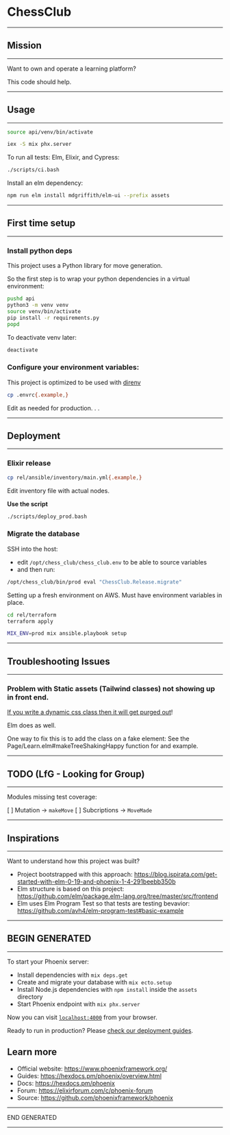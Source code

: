 # ChessClub

---------------------------------------------------------------------------------------

## Mission

---------------------------------------------------------------------------------------

Want to own and operate a learning platform?

This code should help.

---------------------------------------------------------------------------------------

## Usage

---------------------------------------------------------------------------------------

```bash
source api/venv/bin/activate
```

```bash
iex -S mix phx.server
```

To run all tests: Elm, Elixir, and Cypress:

```bash
./scripts/ci.bash
```

Install an elm dependency:

```bash
npm run elm install mdgriffith/elm-ui --prefix assets
```

---------------------------------------------------------------------------------------

## First time setup

---------------------------------------------------------------------------------------

### Install python deps

This project uses a Python library for move generation.

So the first step is to wrap your python dependencies in a virtual environment:

```bash
pushd api
python3 -m venv venv
source venv/bin/activate
pip install -r requirements.py
popd
```

To deactivate venv later:

```bash
deactivate
```

### Configure your environment variables:

This project is optimized to be used with [direnv](https://github.com/direnv/direnv)

```bash
cp .envrc{.example,}
```

Edit as needed for production. . .

---------------------------------------------------------------------------------------

## Deployment

---------------------------------------------------------------------------------------

### Elixir release

```bash
cp rel/ansible/inventory/main.yml{.example,}
```

Edit inventory file with actual nodes.

**Use the script**

```bash
./scripts/deploy_prod.bash
```

### Migrate the database

SSH into the host:
- edit `/opt/chess_club/chess_club.env` to be able to source variables
- and then run:

```bash
/opt/chess_club/bin/prod eval "ChessClub.Release.migrate"
```

Setting up a fresh environment on AWS. Must have environment variables in place.

```bash
cd rel/terraform
terraform apply

MIX_ENV=prod mix ansible.playbook setup
```

---------------------------------------------------------------------------------------

## Troubleshooting Issues

---------------------------------------------------------------------------------------

### Problem with Static assets (Tailwind classes) not showing up in front end.

[If you write a dynamic css class then it will get purged out](https://tailwindcss.com/docs/optimizing-for-production#writing-purgeable-html)! 

Elm does as well.

One way to fix this is to add the class on a fake element: See the Page/Learn.elm#makeTreeShakingHappy function for and example.

---------------------------------------------------------------------------------------

## TODO (LfG - Looking for Group)

---------------------------------------------------------------------------------------

Modules missing test coverage:

[ ] Mutation -> `makeMove`
[ ] Subcriptions -> `MoveMade`

---------------------------------------------------------------------------------------

## Inspirations

---------------------------------------------------------------------------------------

Want to understand how this project was built?

- Project bootstrapped with this approach: https://blog.ispirata.com/get-started-with-elm-0-19-and-phoenix-1-4-291beebb350b
- Elm structure is based on this project: https://github.com/elm/package.elm-lang.org/tree/master/src/frontend
- Elm uses Elm Program Test so that tests are testing bevavior: https://github.com/avh4/elm-program-test#basic-example

---------------------------------------------------------------------------------------

## BEGIN GENERATED

---------------------------------------------------------------------------------------

To start your Phoenix server:

  * Install dependencies with `mix deps.get`
  * Create and migrate your database with `mix ecto.setup`
  * Install Node.js dependencies with `npm install` inside the `assets` directory
  * Start Phoenix endpoint with `mix phx.server`

Now you can visit [`localhost:4000`](http://localhost:4000) from your browser.

Ready to run in production? Please [check our deployment guides](https://hexdocs.pm/phoenix/deployment.html).

## Learn more

  * Official website: https://www.phoenixframework.org/
  * Guides: https://hexdocs.pm/phoenix/overview.html
  * Docs: https://hexdocs.pm/phoenix
  * Forum: https://elixirforum.com/c/phoenix-forum
  * Source: https://github.com/phoenixframework/phoenix

---------------------------------------------------------------------------------------

END GENERATED

---------------------------------------------------------------------------------------
